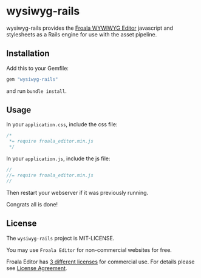 # wysiwyg-rails

wysiwyg-rails provides the [Froala WYWIWYG Editor](http://editor.froala.com) javascript and stylesheets as a Rails engine for use with the asset pipeline.

## Installation

Add this to your Gemfile:

```ruby
gem "wysiwyg-rails"
```

and run `bundle install`.

## Usage

In your `application.css`, include the css file:

```css
/*
 *= require froala_editor.min.js
 */
```

In your `application.js`, include the js file:

```javascript
//
//= require froala_editor.min.js
//
```
Then restart your webserver if it was previously running.

Congrats all is done!

## License

The `wysiwyg-rails` project is MIT-LICENSE.

You may use `Froala Editor` for non-commercial websites for free.

Froala Editor has [3 different licenses](http://editor.froala.com/download/) for commercial use.
For details please see [License Agreement](http://editor.froala.com/license).
